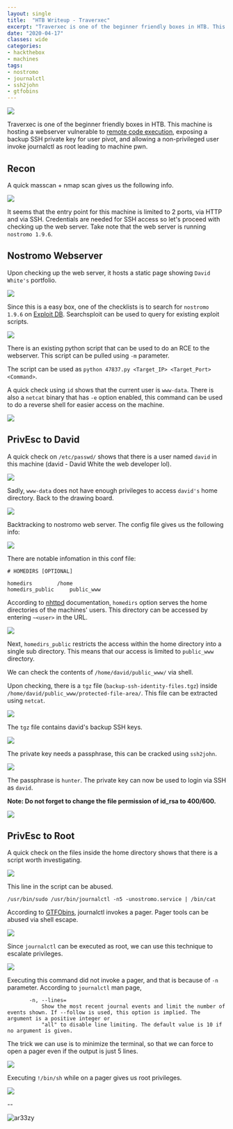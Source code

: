```yaml
---
layout: single
title:  "HTB Writeup - Traverxec"
excerpt: "Traverxec is one of the beginner friendly boxes in HTB. This machine is hosting a webserver vulnerable to remote code execution, exposing a backup SSH private key for user pivot, and allowing a non-privileged user invoke journalctl as root leading to machine pwn."
date: "2020-04-17"
classes: wide
categories:
- hackthebox 
- machines
tags:
- nostromo 
- journalctl 
- ssh2john
- gtfobins
---
```


![](/assets/images/htb/traverxec/logo.png)  

Traverxec is one of the beginner friendly boxes in HTB. This machine is hosting a webserver vulnerable to [remote code execution](https://www.rapid7.com/db/modules/exploit/multi/http/nostromo_code_exec), exposing a backup SSH private key for user pivot, and allowing a non-privileged user invoke journalctl as root leading to machine pwn.

## Recon

A quick masscan + nmap scan gives us the following info.  

![](/assets/images/htb/traverxec/scan.png)  

It seems that the entry point for this machine is limited to 2 ports, via HTTP and via SSH. Credentials are needed for SSH access so let's proceed with checking up the web server. Take note that the web server is running ```nostromo 1.9.6```.

## Nostromo Webserver

Upon checking up the web server, it hosts a static page showing ```David White's``` portfolio.   

![](/assets/images/htb/traverxec/page.png)  

Since this is a easy box, one of the checklists is to search for ```nostromo 1.9.6``` on [Exploit DB](https://www.exploit-db.com/). Searchsploit can be used to query for existing exploit scripts.

![](/assets/images/htb/traverxec/searchsploit.png)  

There is an existing python script that can be used to do an RCE to the webserver. This script can be pulled using ```-m``` parameter.  

The script can be used as ```python 47837.py <Target_IP> <Target_Port> <Command>```.  

A quick check using ```id``` shows that the current user is ```www-data```. There is also a ```netcat``` binary that has ```-e``` option enabled, this command can be used to do a reverse shell for easier access on the machine.

![](/assets/images/htb/traverxec/rce.png)  

## PrivEsc to David

A quick check on ```/etc/passwd/``` shows that there is a user named ```david``` in this machine (david - David White the web developer lol).  

![](/assets/images/htb/traverxec/users.png)  

Sadly, ```www-data``` does not have enough privileges to access ```david's``` home directory. Back to the drawing board.

![](/assets/images/htb/traverxec/david.png)   

Backtracking to nostromo web server. The config file gives us the following info:  


![](/assets/images/htb/traverxec/nhttpd.png)  

There are notable infomation in this conf file:  

```
# HOMEDIRS [OPTIONAL]

homedirs		/home
homedirs_public		public_www
```

According to [nhttpd](https://www.gsp.com/cgi-bin/man.cgi?section=8&topic=nhttpd) documentation,  ```homedirs``` option serves the home directories of the machines' users. This directory can be accessed by entering ```~<user>``` in the URL.

![](/assets/images/htb/traverxec/homedavid.png)    

Next, ```homedirs_public``` restricts the access within the home directory into a single sub directory. This means that our access is limited to ```public_www``` directory.  

We can check the contents of ```/home/david/public_www/``` via shell.  

Upon checking, there is a ```tgz``` file (```backup-ssh-identity-files.tgz```) inside ```/home/david/public_www/protected-file-area/```. This file can be extracted using ```netcat```.

![](/assets/images/htb/traverxec/files.png)    

The ```tgz``` file contains david's backup SSH keys.

![](/assets/images/htb/traverxec/sshkeys.png)    

The private key needs a passphrase, this can be cracked using ```ssh2john```.

![](/assets/images/htb/traverxec/cracked.png)    

The passphrase is ```hunter```. The private key can now be used to login via SSH as ```david```. 

**Note: Do not forget to change the file permission of id_rsa to 400/600.**  

![](/assets/images/htb/traverxec/davidssh.png)    

## PrivEsc to Root

A quick check on the files inside the home directory shows that there is a script worth investigating.

![](/assets/images/htb/traverxec/david_files.png)    

This line in the script can be abused.  

```
/usr/bin/sudo /usr/bin/journalctl -n5 -unostromo.service | /bin/cat
```  

According to [GTFObins](https://gtfo.hackademint.org/gtfobins/journalctl/), journalctl invokes a pager. Pager tools can be abused via shell escape.

![](/assets/images/htb/traverxec/gtfo.png)    

Since ```journalctl``` can be executed as root, we can use this technique to escalate privileges.

![](/assets/images/htb/traverxec/fail.png)    

Executing this command did not invoke a pager, and that is because of ```-n``` parameter. According to ```journalctl``` man page, 

```
       -n, --lines=
           Show the most recent journal events and limit the number of events shown. If --follow is used, this option is implied. The argument is a positive integer or
           "all" to disable line limiting. The default value is 10 if no argument is given.
```

The trick we can use is to minimize the terminal, so that we can force to open a pager even if the output is just 5 lines.

![](/assets/images/htb/traverxec/pager.png)    

Executing ```!/bin/sh``` while on a pager gives us root privileges.

![](/assets/images/htb/traverxec/root.png)    

-- 

![ar33zy](https://www.hackthebox.eu/badge/image/26849)
